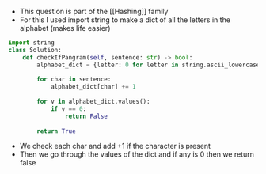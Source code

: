 - This question is part of the [[Hashing]] family 
- For this I used import string to make a dict of all the letters in the alphabet (makes life easier)

```python
import string
class Solution:
    def checkIfPangram(self, sentence: str) -> bool:
        alphabet_dict = {letter: 0 for letter in string.ascii_lowercase}
        
        for char in sentence: 
            alphabet_dict[char] += 1
        
        for v in alphabet_dict.values():
            if v == 0: 
                return False
        
        return True
```

- We check each char and add +1 if the character is present
- Then we go through the values of the dict and if any is 0 then we return false
